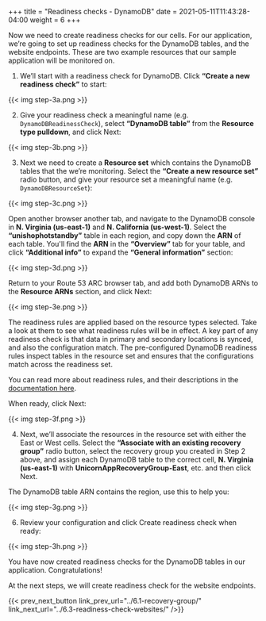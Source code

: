 +++
title = "Readiness checks - DynamoDB"
date =  2021-05-11T11:43:28-04:00
weight = 6
+++

Now we need to create readiness checks for our cells. For our application, we’re going to set up readiness checks for the DynamoDB tables, and the website endpoints. These are two example resources that our sample application will be monitored on. 

1. We’ll start with a readiness check for DynamoDB. Click **“Create a new readiness check”** to start:

{{< img step-3a.png >}}

2. Give your readiness check a meaningful name (e.g. `DynamoDBReadinessCheck`), select **“DynamoDB table”** from the **Resource type pulldown**, and click Next:

{{< img step-3b.png >}}

3. Next we need to create a **Resource set** which contains the DynamoDB tables that the we’re monitoring. Select the **“Create a new resource set”** radio button, and give your resource set a meaningful name (e.g. `DynamoDBResourceSet`):

{{< img step-3c.png >}}

Open another browser another tab, and navigate to the DynamoDB console in **N. Virginia (us-east-1)** and **N. California (us-west-1)**. Select the **“unishophotstandby”** table in each region, and copy down the **ARN** of each table. You'll find the **ARN** in the **“Overview”** tab for your table, and click **“Additional info”** to expand the **“General information”** section:

{{< img step-3d.png >}}

Return to your Route 53 ARC browser tab, and add both DynamoDB ARNs to the **Resource ARNs** section, and click Next:

{{< img step-3e.png >}}

The readiness rules are applied based on the resource types selected. Take a look at them to see what readiness rules will be in effect. A key part of any readiness check is that data in primary and secondary locations is synced, and also the configuration match. The pre-configured DynamoDB readiness rules inspect tables in the resource set and ensures that the configurations match across the readiness set. 

You can read more about readiness rules, and their descriptions in the [documentation here](https://docs.aws.amazon.com/r53recovery/latest/dg/recovery-readiness.rules-resources.html).

When ready, click Next:

{{< img step-3f.png >}}

4. Next, we’ll associate the resources in the resource set with either the East or West cells. Select the **“Associate with an existing recovery group”** radio button, select the recovery group you created in Step 2 above, and assign each DynamoDB table to the correct cell, **N. Virginia (us-east-1)** with **UnicornAppRecoveryGroup-East**, etc. and then click Next. 

The DynamoDB table ARN contains the region, use this to help you:

{{< img step-3g.png >}}

6. Review your configuration and click Create readiness check when ready:

{{< img step-3h.png >}}

You have now created readiness checks for the DynamoDB tables in our application. Congratulations!

At the next steps, we will create readiness check for the website endpoints. 

{{< prev_next_button link_prev_url="../6.1-recovery-group/" link_next_url="../6.3-readiness-check-websites/" />}}

